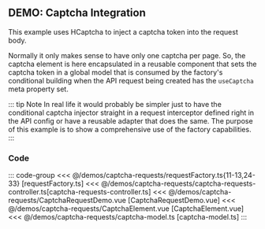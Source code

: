## DEMO: Captcha Integration

This example uses HCaptcha to inject a captcha token into the request body.

Normally it only makes sense to have only one captcha per page. So, the captcha element is here encapsulated in a reusable component that sets the captcha token in a global model that is consumed by the factory's conditional building when the API request being created has the `useCaptcha` meta property set.

::: tip Note
In real life it would probably be simpler just to have the conditional captcha injector straight in a request interceptor defined right in the API config or have a reusable adapter that does the same. The purpose of this example is to show a comprehensive use of the factory capabilities.
:::

<script setup>
import CaptchaRequestDemo from './CaptchaRequestDemo.vue'
</script>

<ClientOnly>
    <CaptchaRequestDemo />
</ClientOnly>

### Code

::: code-group
<<< @/demos/captcha-requests/requestFactory.ts{11-13,24-33} [requestFactory.ts]
<<< @/demos/captcha-requests/captcha-requests-controller.ts[captcha-requests-controller.ts]
<<< @/demos/captcha-requests/CaptchaRequestDemo.vue [CaptchaRequestDemo.vue]
<<< @/demos/captcha-requests/CaptchaElement.vue [CaptchaElement.vue]
<<< @/demos/captcha-requests/captcha-model.ts [captcha-model.ts]
:::
